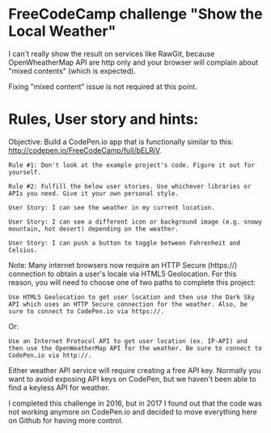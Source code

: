 # FreeCodeCamp challenge "Show the Local Weather"

I can't really show the result on services like RawGit, because OpenWheatherMap API are http only and your browser will complain about "mixed contents" (which is expected).

Fixing "mixed content" issue is not required at this point.


# Rules, User story and hints:

Objective: Build a CodePen.io app that is functionally similar to this: http://codepen.io/FreeCodeCamp/full/bELRjV.

    Rule #1: Don't look at the example project's code. Figure it out for yourself.

    Rule #2: Fulfill the below user stories. Use whichever libraries or APIs you need. Give it your own personal style.

    User Story: I can see the weather in my current location.

    User Story: I can see a different icon or background image (e.g. snowy mountain, hot desert) depending on the weather.

    User Story: I can push a button to toggle between Fahrenheit and Celsius.

Note: Many internet browsers now require an HTTP Secure (https://) connection to obtain a user's locale via HTML5 Geolocation. For this reason, you will need to choose one of two paths to complete this project:

    Use HTML5 Geolocation to get user location and then use the Dark Sky API which uses an HTTP Secure connection for the weather. Also, be sure to connect to CodePen.io via https://.

Or:

    Use an Internet Protocol API to get user location (ex. IP-API) and then use the OpenWeatherMap API for the weather. Be sure to connect to CodePen.io via http://.

Either weather API service will require creating a free API key. Normally you want to avoid exposing API keys on CodePen, but we haven't been able to find a keyless API for weather.


I completed this challenge in 2016, but in 2017 I found out that the code was not working anymore on CodePen.io and decided to move everything here on Github for having more control.

